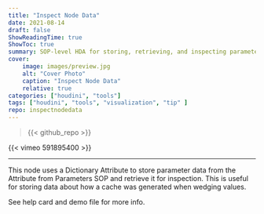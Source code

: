 ```yaml
---
title: "Inspect Node Data"
date: 2021-08-14
draft: false
ShowReadingTime: true
ShowToc: true
summary: SOP-level HDA for storing, retrieving, and inspecting parameters from nodes
cover:
    image: images/preview.jpg
    alt: "Cover Photo"
    caption: "Inspect Node Data"
    relative: true
categories: ["houdini", "tools"]
tags: ["houdini", "tools", "visualization", "tip" ]
repo: inspectnodedata
---
```


> {{< github_repo >}}

{{< vimeo 591895400 >}}

---

This node uses a Dictionary Attribute to store parameter data from the Attribute from Parameters SOP and retrieve it for inspection. This is useful for storing data about how a cache was generated when wedging values.

See help card and demo file for more info.